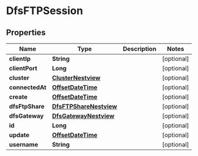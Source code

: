 # DfsFTPSession

## Properties
Name | Type | Description | Notes
------------ | ------------- | ------------- | -------------
**clientIp** | **String** |  |  [optional]
**clientPort** | **Long** |  |  [optional]
**cluster** | [**ClusterNestview**](ClusterNestview.md) |  |  [optional]
**connectedAt** | [**OffsetDateTime**](OffsetDateTime.md) |  |  [optional]
**create** | [**OffsetDateTime**](OffsetDateTime.md) |  |  [optional]
**dfsFtpShare** | [**DfsFTPShareNestview**](DfsFTPShareNestview.md) |  |  [optional]
**dfsGateway** | [**DfsGatewayNestview**](DfsGatewayNestview.md) |  |  [optional]
**id** | **Long** |  |  [optional]
**update** | [**OffsetDateTime**](OffsetDateTime.md) |  |  [optional]
**username** | **String** |  |  [optional]
